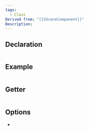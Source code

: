 ```yaml
---
tags:
  - Class
Derived from: "[[USceneComponent]]"
Description:
---
```


## Declaration

```cpp
```

## Example

```cpp
```

## Getter

```cpp
```

## Options
- 